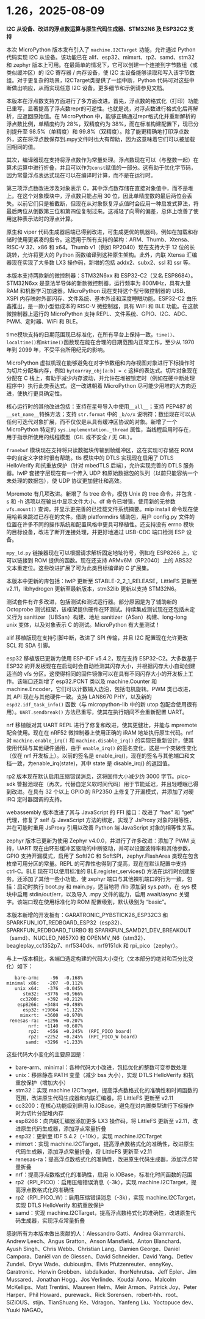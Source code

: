 # 1.26，2025-08-09

**I2C 从设备、改进的浮点数运算与原生代码生成器、STM32N6 及 ESP32C2 支持**

本次 MicroPython 版本发布引入了 `machine.I2CTarget` 功能，允许通过 Python 代码实现 I2C 从设备。该功能已在 alif、esp32、mimxrt、rp2、samd、stm32 和 zephyr 版本上可用。在最简单的情况下，它可以创建一个连接到字节数组（或类似缓冲区）的 I2C 寄存器 / 内存设备，使 I2C 主设备能够读取和写入该字节数组。对于更复杂的场景，I2CTarget类提供了一组中断，Python 代码可对这些中断做出响应，从而实现任意 I2C 设备。更多细节和示例请参见文档。

本版本在浮点数支持方面进行了多方面改进。首先，浮点数的格式化（打印）功能已重写，显著提高了浮点数repr的可逆性。也就是说，对浮点数进行格式化后再解析，应返回原始值。在 MicroPython 中，能够正确通过repr格式化并重新解析的浮点数比例，单精度约为 28%，双精度约为 38%，而在标准构建配置下，现已分别提升至 98.5%（单精度）和 99.8%（双精度）。除了能更精确地打印浮点数外，这在将浮点数保存到.mpy文件时也大有帮助，因为这意味着它们可以被加载回相同的值。

其次，编译器现在支持将浮点数作为常量处理。浮点数现在可以（与整数一起）在算术运算中进行折叠，并且可以作为`const`赋值的一部分。这有助于优化字节码，因为常量浮点表达式现在可以在编译时计算，而不是在运行时。

第三项浮点数改进涉及对象表示 C，其中浮点数存储在直接对象值中，而不是堆上。在这个对象模块中，浮点数只能占用 30 位，因此单精度数的最后两位会丢失。以前它们只是被截断，但现在从对象恢复浮点值时会应用一种启发式算法，将最后两位从倒数第三位和第四位复制过来。这减轻了向零的偏差，总体上改善了使用这种表示法时的浮点计算。

原生和 viper 代码生成器后端已得到改进，可生成更优的机器码，例如在加载和存储时使用更紧凑的指令。这适用于所有支持的架构：ARM、Thumb、Xtensa、RISC-V 32、x86 和 x64。Thumb v1（例如 RP2040）现在支持大于 12 位的长跳转，允许将更大的 Python 函数编译到这种原生架构。此外，内联 Xtensa 汇编器现在实现了大多数 LX3 操作码，新增的包括 addx2、subx2、ssl 和 ssr 等。

本版本支持两款新的微控制器：STM32N6xx 和 ESP32-C2（又名 ESP8684）。STM32N6xx 是意法半导体的新款微控制器，运行频率为 800MHz，具有大量 RAM 和机器学习加速器。MicroPython 现在支持这个型号微控制器的 USB、XSPI 内存映射外部闪存、文件系统、基本外设和深度睡眠功能。ESP32-C2 由乐鑫推出，是一款小型低成本的 RISC-V 微控制器，具有 WiFi 和 BLE 功能。在这款微控制器上运行的 MicroPython 支持 REPL、文件系统、GPIO、I2C、ADC、PWM、定时器、WiFi 和 BLE。

time模块支持的日期范围现已标准化，在所有平台上保持一致。`time()`、`localtime()`和`mktime()`函数现在能在合理的日期范围内正常工作，至少从 1970 年到 2099 年，不受平台所用纪元的影响。

MicroPython 虚拟机现在能够避免在对字节数组和内存视图对象进行下标操作时为切片分配堆内存，例如 `bytearray_obj[a:b] = c` 这样的表达式。切片对象现在分配在 C 栈上，有助于减少内存波动，并允许在堆被锁定时（例如在硬中断处理程序中）执行此类表达式。这一改进朝着 MicroPython 尽可能少用堆的大方向迈进，使执行更具确定性。

核心运行时的其他改进包括：支持在星号导入中使用`__all__`；支持 PEP487 的`__set_name__`特殊方法；支持 `str.format` 中的 `_b/o/x` 说明符；数组现在可以从任何可迭代对象扩展，而不仅仅是从具有缓冲区协议的对象。新增了一个 MicroPython 特定的 `sys.implementation._thread` 属性，当线程启用时存在，用于指示所使用的线程模型（GIL 或不安全 / 无 GIL）。

`framebuf` 模块现在支持将只读数据块传输到帧缓冲区，这在实现可存储在 ROM 中的自定义字体时很有帮助。tls 模块中的 DTLS 实现现在启用了 DTLS HelloVerify 和抗重放保护（针对 mbedTLS 后端），允许实现完善的 DTLS 服务器。lwIP 套接字层现在有一个传入 UDP 和原始数据包的队列（以前只能容纳一个未处理的数据包），使 UDP 协议更加健壮和高效。

Mpremote 有几项改进。新增了 fs tree 命令，模仿 Unix 的 tree 命令，并包含 -s 和 -h 选项以在输出中显示文件大小。df 命令已增强，使用新的无参数 `vfs.mount()` 查询，并显示更完善的已挂载文件系统摘要。mip install 命令现在使用哈希来跳过已存在的文件。借助 platformdirs 辅助包，用户 config.py 文件的位置在许多不同的操作系统和配置风格中更具可移植性。还支持没有 errno 模块的目标设备，改进了断开连接处理，并更好地通过 USB-CDC 端口检测 ESP 设备。

`mpy_ld.py` 链接器现在可以根据请求解析固定地址符号，例如在 ESP8266 上，它可以链接到 ROM 提供的函数。现在还支持 ARMv6M（RP2040）上的 ABS32 文本重定位。这些改进扩展了可为此类目标编译的 C 扩展集。

本版本中更新的库包括：lwIP 更新至 STABLE-2_2_1_RELEASE，LittleFS 更新至 v2.11，libhydrogen 更新至最新版本，stm32lib 更新以支持 STM32N6。

测试套件有许多改进，包括测试和测试运行器。部分原因是为了辅助新的 Octoprobe 测试框架，该框架提供硬件在环测试。持续集成测试现在还包括未定义行为 sanitizer（UBSan）构建、地址 sanitizer（ASan）构建、long-long unix 变体，以及对象表示 C 的测试。MicroPython 有大量测试！

alif 移植版现在支持引脚中断，改进了 SPI 传输，并且 I2C 配置现在允许更改 SCL 和 SDA 引脚。

esp32 移植版已更新为使用 ESP-IDF v5.4.2，现在支持 ESP32-C2。大多数基于 ESP32 的开发板现在在启动时会自动检测其闪存大小，并根据闪存大小自动创建适当的 vfs 分区。这使得相同的固件镜像可以在具有不同闪存大小的开发板上工作。该端口还新增了 esp32.PCNT 类以及 machine.Counter 和 machine.Encoder，它们可以计数输入边沿，包括电机旋转。PWM 类已改进，其 API 现在与其他硬件一致。支持 LAN8670 PHY，以及新的 `esp32.idf_task_info()` 函数（与 micropython-lib 中的新 utop 包配合使用很有用）。`UART.sendbreak()` 方法已重写，使其在执行期间不会重新配置 UART。

nrf 移植版对其 UART REPL 进行了修复和改进，使其更健壮，并能与 mpremote 配合使用。现在在 nRF52 微控制器上使用正确的 iRAM 地址执行原生代码。nrf 对 `machine.enable_irq()` 和 `machine.disable_irq()` 的实现已重新设计，使其使用代码与其他硬件通用，由于 `enable_irq()` 的签名变化，这是一个突破性变化（仅在 nrf 开发板上）。以前的签名是 enable_irq()，现在的签名与其他端口和文档一致，为enable_irq(state)，其中 state 是 disable_irq() 的返回值。

rp2 版本现在默认启用压缩错误消息，这将固件大小减少约 3000 字节。pico-sdk 警报池现在（再次，代替自定义软时间代码）用于节能延迟，并且轻睡眠已得到改进。在具有 32 个以上 GPIO 的 RP2350 上修复了开漏模式，并添加了对硬 IRQ 定时器回调的支持。

webassembly 版本改进了其与 JavaScript 的 FFI 接口：改进了 “has” 和 “get” 代理，修复了 self 与 JavaScript 方法的绑定，实现了 JsProxy 对象的相等性，并在可能时重用 JsProxy 引用以改善 Python 端 JavaScript 对象的相等性关系。

zephyr 版本已更新为使用 Zephyr v4.0.0，并进行了许多改进：添加了 PWM 支持，UART 现在由环形缓冲区驱动的中断驱动，并可以设置波特率和其他参数，GPIO 支持开漏模式，启用了 SoftI2C 和 SoftSPI，zephyr.FlashArea 类现在包含枚举可用分区的常量。REPL 的可靠性也得到了提高，现在在默认配置中支持 ctrl-C。BLE 现在可以使用标准的 BLE.register_services() 方法在运行时创建服务。还添加了其他一些小功能，使 zephyr 端口与其他裸机端口的行为一致，包括：启动时执行 boot.py 和 main.py，适当地将 /lib 添加到 sys.path，在 sys 模块中启用 stdin/out/err，以及导入 .mpy 文件的能力，启用 await/async 关键字。该端口现在使用标准化的 ROM 配置级别，默认级别为 “basic”。

本版本新增的开发板有：GARATRONIC_PYBSTICK26_ESP32C3 和 SPARKFUN_IOT_REDBOARD_ESP32（esp32）、SPARKFUN_REDBOARD_TURBO 和 SPARKFUN_SAMD21_DEV_BREAKOUT（samd）、NUCLEO_N657X0 和 OPENMV_N6（stm32）、beagleplay_cc1352p7、nrf5340dk、nrf9151dk 和 rpi_pico（zephyr）。

与上一版本相比，各端口选定构建的代码大小变化（文本部分的绝对和百分比变化）如下：

```
   bare-arm:    -96  -0.168%
minimal x86:   -207  -0.112%
   unix x64:   -376  -0.045%
      stm32:  +3776  +0.966%
     cc3200:   +392  +0.212%
    esp8266:  +3484  +0.498%
      esp32: +19064  +1.122%
     mimxrt:  +3600  +0.970%
 renesas-ra:  +1296  +0.207%
        nrf:  +1140  +0.607%
        rp2:   +556  +0.245%  (RPI_PICO board)
        rp2:  +2252  +0.245%  (RPI_PICO_W board)
       samd:  +3296  +1.233%
```

这些代码大小变化的主要原因是：
- bare-arm、minimal：各种代码大小改进，包括优化的整数可变参数处理
- unix：移除静态 PATH 变量（减少 bss 大小），实现 DTLS HelloVerify 和抗重放保护（增加大小）
- stm32：实现 machine.I2CTarget，提高浮点数格式化的准确性和时间函数的范围，改进原生代码生成器和内联汇编器，将 LittleFS 更新至 v2.11
- cc3200：在核心功能级别启用 io.IOBase，避免在对内置类型进行下标操作时为切片分配堆内存
- esp8266：向内联汇编器添加更多 LX3 操作码，将 LittleFS 更新至 v2.11，改进原生代码生成器，添加浮点常量折叠
- esp32：更新至 IDF 5.4.2（+10k），实现 machine.I2CTarget
- mimxrt：实现 machine.I2CTarget，提高浮点数格式化的准确性，改进原生代码生成器，添加浮点常量折叠，将 LittleFS 更新至 v2.11
- renesas-ra：提高浮点数格式化的准确性，改进原生代码生成器，添加浮点常量折叠
- nrf：提高浮点数格式化的准确性，启用 io.IOBase，标准化时间函数的范围
- rp2（RPI_PICO）：启用压缩错误消息（-3k），实现 machine.I2CTarget，提高浮点数格式化的准确性
- rp2（RPI_PICO_W）：启用压缩错误消息（-3k），实现 machine.I2CTarget，实现 DTLS HelloVerify 和抗重放保护
- samd：实现 machine.I2CTarget，提高浮点数格式化的准确性，改进原生代码生成器，实现浮点常量折叠

感谢所有为本版本做出贡献的人：Alessandro Gatti、Andrea Giammarchi、Andrew Leech、Angus Gratton、Anson Mansfield、Anton Blanchard、Ayush Singh、Chris Webb、Christian Lang、Damien George、Daniel Campora、Daniël van de Giessen、David Schneider、David Yang、Detlev Zundel、Dryw Wade、dubiousjim、Elvis Pfutzenreuter、ennyKey、Garatronic、Herwin Grobben、iabdalkader、IhorNehrutsa、Jeff Epler、Jim Mussared、Jonathan Hogg、Jos Verlinde、Koudai Aono、Malcolm McKellips、Matt Trentini、Maureen Helm、Meir Armon、Patrick Joy、Peter Harper、Phil Howard、purewack、Rick Sorensen、robert-hh、root、SiZiOUS、stijn、TianShuang Ke、Vdragon、Yanfeng Liu、Yoctopuce dev、Yuuki NAGAO。


